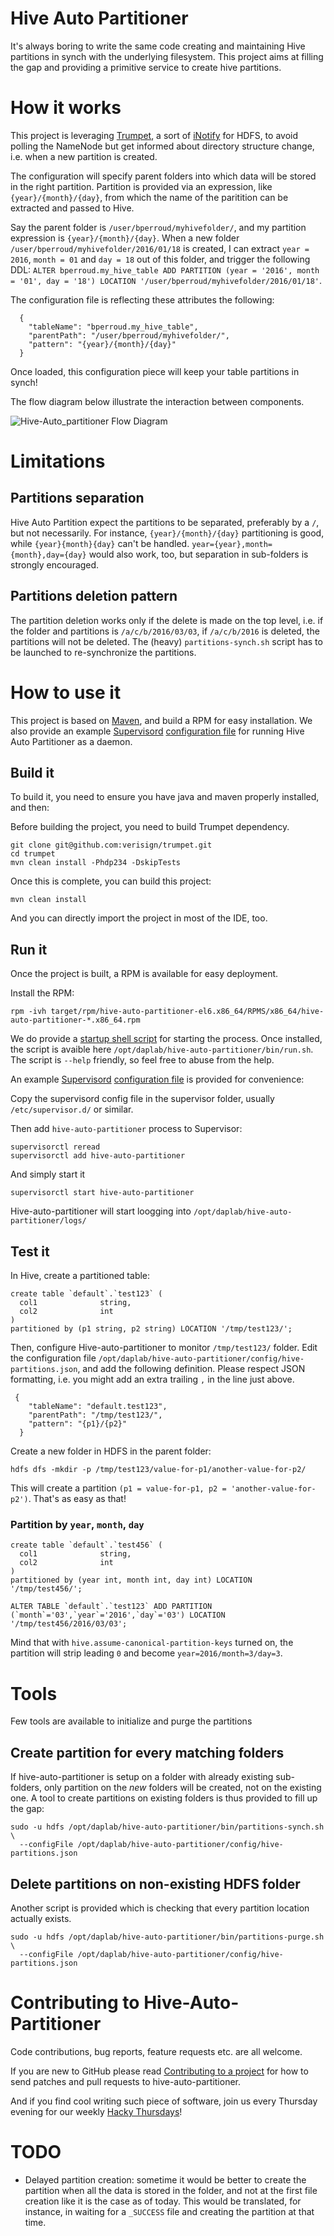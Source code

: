 Hive Auto Partitioner
====

It's always boring to write the same code creating and maintaining Hive partitions in synch with the
underlying filesystem. This project aims at filling the gap and providing a primitive service
to create hive partitions.

# How it works

This project is leveraging [Trumpet](https://github.com/verisign/trumpet), a sort of
[iNotify](https://en.wikipedia.org/wiki/Inotify) for HDFS, to avoid polling the NameNode but get informed about
directory structure change, i.e. when a new partition is created.

The configuration will specify parent folders into which data will be stored in the right partition.
Partition is provided via an expression, like `{year}/{month}/{day}`, from which the name of the paritition
can be extracted and passed to Hive.

Say the parent folder is `/user/bperroud/myhivefolder/`, and my partition expression is `{year}/{month}/{day}`.
When a new folder `/user/bperroud/myhivefolder/2016/01/18` is created, I can extract `year = 2016`, `month = 01`
and `day = 18` out of this folder, and trigger the following DDL:
`ALTER bperroud.my_hive_table ADD PARTITION (year = '2016', month = '01', day = '18') LOCATION '/user/bperroud/myhivefolder/2016/01/18'`.

The configuration file is reflecting these attributes the following:

```
  {
    "tableName": "bperroud.my_hive_table",
    "parentPath": "/user/bperroud/myhivefolder/",
    "pattern": "{year}/{month}/{day}"
  }
```

Once loaded, this configuration piece will keep your table partitions in synch!

The flow diagram below illustrate the interaction between components.

![Hive-Auto_partitioner Flow Diagram](hive-partitioner-flow.png)

# Limitations

## Partitions separation

Hive Auto Partition expect the partitions to be separated, preferably by a `/`, but not necessarily.
For instance, `{year}/{month}/{day}` partitioning is good, while `{year}{month}{day}` can't
be handled. `year={year},month={month},day={day}` would also work, too, but separation
in sub-folders is strongly encouraged.

## Partitions deletion pattern

The partition deletion works only if the delete is made on the top level, i.e. if the folder
and partitions is `/a/c/b/2016/03/03`, if `/a/c/b/2016` is deleted, the partitions will not
be deleted. The (heavy) `partitions-synch.sh` script has to be launched to
re-synchronize the partitions.

# How to use it

This project is based on [Maven](http://maven.apache.org), and build a RPM for easy installation. We also provide an
example [Supervisord](http://supervisord.org/) [configuration file](src/main/config/hive-auto-partitioner.ini)
for running Hive Auto Partitioner as a daemon.

## Build it

To build it, you need to ensure you have java and maven properly installed, and then: 

Before building the project, you need to build Trumpet dependency.

```
git clone git@github.com:verisign/trumpet.git
cd trumpet
mvn clean install -Phdp234 -DskipTests
```

Once this is complete, you can build this project:

```
mvn clean install
```

And you can directly import the project in most of the IDE, too.


## Run it

Once the project is built, a RPM is available for easy deployment.

Install the RPM:

```
rpm -ivh target/rpm/hive-auto-partitioner-el6.x86_64/RPMS/x86_64/hive-auto-partitioner-*.x86_64.rpm
```

We do provide a [startup shell script](src/main/scritps/run.sh) for starting the process. Once installed,
the script is avaible here `/opt/daplab/hive-auto-partitioner/bin/run.sh`. The script is `--help` friendly,
so feel free to abuse from the help.

An example [Supervisord](http://supervisord.org/) [configuration file](src/main/config/hive-auto-partitioner.ini)
is provided for convenience:

Copy the supervisord config file in the supervisor folder, usually `/etc/supervisor.d/` or similar.

Then add `hive-auto-partitioner` process to Supervisor:

```
supervisorctl reread
supervisorctl add hive-auto-partitioner
```

And simply start it

```
supervisorctl start hive-auto-partitioner
```

Hive-auto-partitioner will start loogging into  `/opt/daplab/hive-auto-partitioner/logs/`


## Test it

In Hive, create a partitioned table:

```
create table `default`.`test123` (
  col1              string,
  col2              int
)
partitioned by (p1 string, p2 string) LOCATION '/tmp/test123/';
```

Then, configure Hive-auto-partitioner to monitor `/tmp/test123/` folder. Edit the configuration file
`/opt/daplab/hive-auto-partitioner/config/hive-partitions.json`, and add the following definition.
Please respect JSON formatting, i.e. you might add an extra trailing `,` in the line just above.

```
 {
    "tableName": "default.test123",
    "parentPath": "/tmp/test123/",
    "pattern": "{p1}/{p2}"
  }
```

Create a new folder in HDFS in the parent folder:

```
hdfs dfs -mkdir -p /tmp/test123/value-for-p1/another-value-for-p2/
```

This will create a partition `(p1 = value-for-p1, p2 = 'another-value-for-p2')`. That's as easy as that!

### Partition by `year`, `month`, `day`

```
create table `default`.`test456` (
  col1              string,
  col2              int
)
partitioned by (year int, month int, day int) LOCATION '/tmp/test456/';

ALTER TABLE `default`.`test123` ADD PARTITION (`month`='03',`year`='2016',`day`='03') LOCATION '/tmp/test456/2016/03/03';
```

Mind that with `hive.assume-canonical-partition-keys` turned on, the partition will strip leading `0`
and become `year=2016/month=3/day=3`.

# Tools

Few tools are available to initialize and purge the partitions
 
## Create partition for every matching folders

If hive-auto-partitioner is setup on a folder with already existing sub-folders, only partition on the *new*
folders will be created, not on the existing one. A tool to create partitions on existing folders is thus
provided to fill up the gap:

```
sudo -u hdfs /opt/daplab/hive-auto-partitioner/bin/partitions-synch.sh \
  --configFile /opt/daplab/hive-auto-partitioner/config/hive-partitions.json
```

## Delete partitions on non-existing HDFS folder

Another script is provided which is checking that every partition location actually exists.

```
sudo -u hdfs /opt/daplab/hive-auto-partitioner/bin/partitions-purge.sh \
  --configFile /opt/daplab/hive-auto-partitioner/config/hive-partitions.json
```

# Contributing to Hive-Auto-Partitioner <a id="Contributing"></a>

Code contributions, bug reports, feature requests etc. are all welcome.

If you are new to GitHub please read [Contributing to a project](https://help.github.com/articles/fork-a-repo) 
for how to send patches and pull requests to hive-auto-partitioner.

And if you find cool writing such piece of software, join us every Thursday evening for our weekly [Hacky Thursdays](http://daplab.ch/#hacky)!


# TODO

* Delayed partition creation: sometime it would be better to create the partition when
  all the data is stored in the folder, and not at the first file creation like
  it is the case as of today. This would be translated, for instance,
  in waiting for a `_SUCCESS` file and creating the partition at that time.
